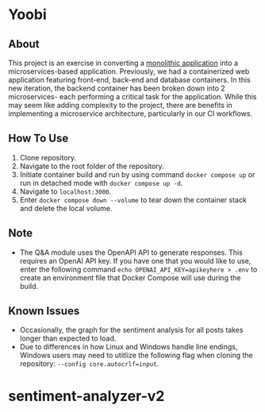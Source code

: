 # Yoobi

## About
This project is an exercise in converting a [monolithic application](https://github.com/loganhagen/sentiment-analyzer) into a microservices-based application. Previously, we had a containerized web application featuring front-end, back-end and database containers. In this new iteration, the backend container has been broken down into 2 microservices- each performing a critical task for the application. While this may seem like adding complexity to the project, there are benefits in implementing a microservice architecture, particularly in our CI workflows.

## How To Use
1. Clone repository.
2. Navigate to the root folder of the repository.
3. Initiate container build and run by using command ```docker compose up``` or run in detached mode with ```docker compose up -d```.
4. Navigate to ```localhost:3000```.
5. Enter ```docker compose down --volume``` to tear down the container stack and delete the local volume.

## Note
- The Q&A module uses the OpenAPI API to generate responses. This requires an OpenAI API key. If you have one that you would like to use, enter the following command ```echo OPENAI_API_KEY=apikeyhere > .env``` to create an environment file that Docker Compose will use during the build.


## Known Issues
- Occasionally, the graph for the sentiment analysis for all posts takes longer than expected to load.
- Due to differences in how Linux and Windows handle line endings, Windows users may need to utitlize the following flag when cloning the repository: ```--config core.autocrlf=input```.
# sentiment-analyzer-v2
